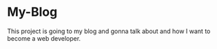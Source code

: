 # My-Blog
This project is going to my blog and gonna talk about and how I want to become a web developer.


